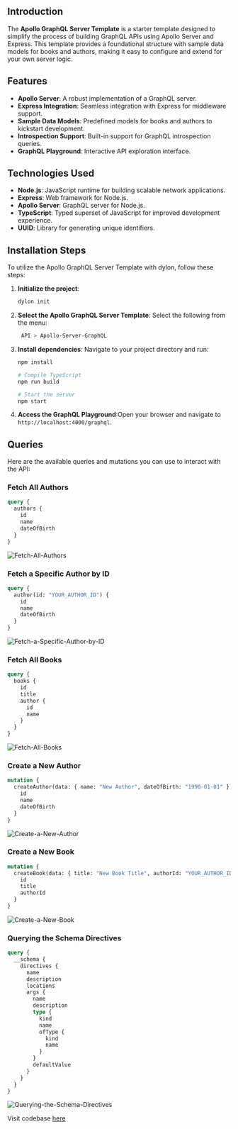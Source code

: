 ## Introduction
The **Apollo GraphQL Server Template** is a starter template designed to simplify the process of building GraphQL APIs using Apollo Server and Express. This template provides a foundational structure with sample data models for books and authors, making it easy to configure and extend for your own server logic.

## Features
- **Apollo Server**: A robust implementation of a GraphQL server.
- **Express Integration**: Seamless integration with Express for middleware support.
- **Sample Data Models**: Predefined models for books and authors to kickstart development.
- **Introspection Support**: Built-in support for GraphQL introspection queries.
- **GraphQL Playground**: Interactive API exploration interface.

## Technologies Used
- **Node.js**: JavaScript runtime for building scalable network applications.
- **Express**: Web framework for Node.js.
- **Apollo Server**: GraphQL server for Node.js.
- **TypeScript**: Typed superset of JavaScript for improved development experience.
- **UUID**: Library for generating unique identifiers.

## Installation Steps
To utilize the Apollo GraphQL Server Template with dylon, follow these steps:

1. **Initialize the project**:
   ```bash
   dylon init
   ```
2. **Select the Apollo GraphQL Server Template**:
Select the following from the menu:
   ```bash
    API > Apollo-Server-GraphQL
    ```
3. **Install dependencies**:
Navigate to your project directory and run:
    ```bash
    npm install

    # Compile TypeScript
    npm run build

    # Start the server
    npm start
    ```
4. **Access the GraphQL Playground**:Open your browser and navigate to `http://localhost:4000/graphql`.

## Queries
Here are the available queries and mutations you can use to interact with the API:

### Fetch All Authors
```graphql
query {
  authors {
    id
    name
    dateOfBirth
  }
}
```
![Fetch-All-Authors](https://github.com/user-attachments/assets/4eabd7c5-1295-4ec7-a34b-95edc954e887)

### Fetch a Specific Author by ID
```graphql
query {
  author(id: "YOUR_AUTHOR_ID") {
    id
    name
    dateOfBirth
  }
}
```

![Fetch-a-Specific-Author-by-ID](https://github.com/user-attachments/assets/c59f2712-502d-4e87-9a62-e53a7e9ba06e)

### Fetch All Books
```graphql
query {
  books {
    id
    title
    author {
      id
      name
    }
  }
}
```
![Fetch-All-Books](https://github.com/user-attachments/assets/661b4ec3-2206-465c-9cb8-3de3ac8da420)

### Create a New Author
```graphql
mutation {
  createAuthor(data: { name: "New Author", dateOfBirth: "1990-01-01" }) {
    id
    name
    dateOfBirth
  }
}
```

![Create-a-New-Author](https://github.com/user-attachments/assets/2f0f6ea4-9493-426d-9d6b-651001575244)

### Create a New Book
```graphql
mutation {
  createBook(data: { title: "New Book Title", authorId: "YOUR_AUTHOR_ID" }) {
    id
    title
    authorId
  }
}
```

![Create-a-New-Book](https://github.com/user-attachments/assets/178c491e-809f-40ea-a1c8-8e01f181455f)

### Querying the Schema Directives
```graphql
query {
  __schema {
    directives {
      name
      description
      locations
      args {
        name
        description
        type {
          kind
          name
          ofType {
            kind
            name
          }
        }
        defaultValue
      }
    }
  }
}
```

![Querying-the-Schema-Directives](https://github.com/user-attachments/assets/02a6cc78-5f29-4fd7-8acc-d2b4760decb0)

Visit codebase [here](https://github.com/Abhishek-Mallick/dylon/tree/main/template/API/Apollo-Server-GraphQL)